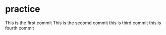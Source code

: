 # practice

This is the first commit
This is the secomd commit
this is third commit
this is fourth commit

